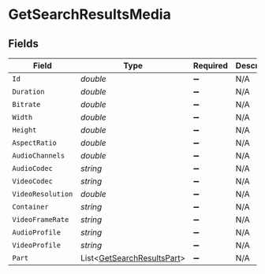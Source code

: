 # GetSearchResultsMedia


## Fields

| Field                                                                       | Type                                                                        | Required                                                                    | Description                                                                 | Example                                                                     |
| --------------------------------------------------------------------------- | --------------------------------------------------------------------------- | --------------------------------------------------------------------------- | --------------------------------------------------------------------------- | --------------------------------------------------------------------------- |
| `Id`                                                                        | *double*                                                                    | :heavy_minus_sign:                                                          | N/A                                                                         | 26610                                                                       |
| `Duration`                                                                  | *double*                                                                    | :heavy_minus_sign:                                                          | N/A                                                                         | 6612628                                                                     |
| `Bitrate`                                                                   | *double*                                                                    | :heavy_minus_sign:                                                          | N/A                                                                         | 4751                                                                        |
| `Width`                                                                     | *double*                                                                    | :heavy_minus_sign:                                                          | N/A                                                                         | 1916                                                                        |
| `Height`                                                                    | *double*                                                                    | :heavy_minus_sign:                                                          | N/A                                                                         | 796                                                                         |
| `AspectRatio`                                                               | *double*                                                                    | :heavy_minus_sign:                                                          | N/A                                                                         | 2.35                                                                        |
| `AudioChannels`                                                             | *double*                                                                    | :heavy_minus_sign:                                                          | N/A                                                                         | 6                                                                           |
| `AudioCodec`                                                                | *string*                                                                    | :heavy_minus_sign:                                                          | N/A                                                                         | aac                                                                         |
| `VideoCodec`                                                                | *string*                                                                    | :heavy_minus_sign:                                                          | N/A                                                                         | hevc                                                                        |
| `VideoResolution`                                                           | *double*                                                                    | :heavy_minus_sign:                                                          | N/A                                                                         | 1080                                                                        |
| `Container`                                                                 | *string*                                                                    | :heavy_minus_sign:                                                          | N/A                                                                         | mkv                                                                         |
| `VideoFrameRate`                                                            | *string*                                                                    | :heavy_minus_sign:                                                          | N/A                                                                         | 24p                                                                         |
| `AudioProfile`                                                              | *string*                                                                    | :heavy_minus_sign:                                                          | N/A                                                                         | lc                                                                          |
| `VideoProfile`                                                              | *string*                                                                    | :heavy_minus_sign:                                                          | N/A                                                                         | main 10                                                                     |
| `Part`                                                                      | List<[GetSearchResultsPart](../../Models/Requests/GetSearchResultsPart.md)> | :heavy_minus_sign:                                                          | N/A                                                                         |                                                                             |
